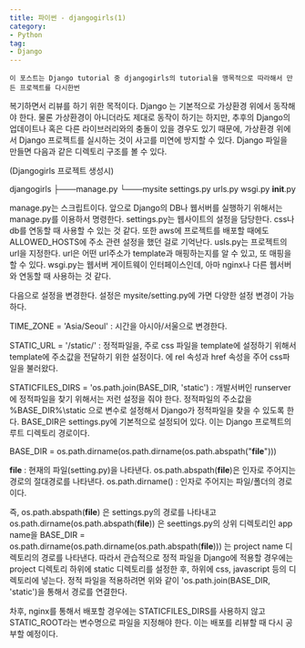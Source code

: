 ```yaml
---
title: 파이썬 - djangogirls(1)
category:
- Python
tag:
- Django
---
```

    이 포스트는 Django tutorial 중 djangogirls의 tutorial을 맹목적으로 따라해서 만든 프로젝트를 다시한번
복기하면서 리뷰를 하기 위한 목적이다. Django 는 기본적으로 가상환경 위에서 동작해야 한다. 물론 가상환경이 아니더라도 제대로 동작이 하기는 하지만, 추후의 Django의 업데이트나 혹은 다른 라이브러리와의 충돌이 있을 경우도 있기 때문에, 가상환경 위에서 Django 프로젝트를 실시하는 것이 사고를 미연에 방지할 수 있다.
    Django 파일을 만들면 다음과 같은 디렉토리 구조를 볼 수 있다.

(Djangogirls 프로젝트 생성시)

djangogirls
├───manage.py
└───mysite
 settings.py
 urls.py
 wsgi.py
 __init__.py

manage.py는 스크립트이다. 앞으로 Django의 DB나 웹서버를 실행하기 위해서는 manage.py를 이용하서 명령한다.
settings.py는 웹사이트의 설정을 담당한다. css나 db를 연동할 때 사용할 수 있는 것 같다. 또한 aws에 프로젝트를 배포할 때에도 ALLOWED_HOSTS에 주소 관련 설정을 했던 걸로 기억난다.
usls.py는 프로젝트의 url을 지정한다. url은 어떤 url주소가 template과 매핑하는지를 알 수 있고, 또 매핑을 할 수 있다.
wsgi.py는 웹서버 게이트웨이 인터페이스인데, 아마 nginx나 다른 웹서버와 연동할 때 사용하는 것 같다.

다음으로 설정을 변경한다. 설정은 mysite/setting.py에 가면 다양한 설정 변경이 가능하다.

TIME_ZONE = 'Asia/Seoul' : 시간을 아시아/서울으로 변경한다.

STATIC_URL = '/static/' : 정적파일을, 주로 css 파일을 template에 설정하기 위해서 template에 주소값을 전달하기 위한 설정이다. <head>에 rel 속성과 href 속성을 주어 css파일을 불러왔다.

STATICFILES_DIRS = 'os.path.join(BASE_DIR, 'static') : 개발서버인 runserver에 정적파일을 찾기 위해서는 저런 설정을 줘야 한다. 정적파일의 주소값을 %BASE_DIR%\static 으로 변수로 설정해서 Django가 정적파일을 찾을 수 있도록 한다. BASE_DIR은 settings.py에 기본적으로 설정되어 있다. 이는 Django 프로젝트의 루트 디렉토리 경로이다.

BASE_DIR = os.path.dirname(os.path.dirname(os.path.abspath("__file__")))

__file__ : 현재의 파일(setting.py)을 나타낸다.
os.path.abspath(__file__)은 인자로 주어지는 경로의 절대경로를 나타낸다.
os.path.dirname() : 인자로 주어지는 파일/폴더의 경로이다.

즉, os.path.abspath(__file__) 은 settings.py의 경로를 나타내고
os.path.dirname(os.path.abspath(__file__)) 은 seettings.py의 상위 디렉토리인 app name을
BASE_DIR = os.path.dirname(os.path.dirname(os.path.abspath(__file__))) 는 project name 디렉토리의 경로를 나타낸다.
따라서 관습적으로 정적 파일을 Django에 적용할 경우에는 project 디렉토리 하위에 static 디렉토리를 설정한 후, 하위에 css, javascript 등의 디렉토리에 넣는다. 정적 파일을 적용하려면 위와 같이 'os.path.join(BASE_DIR, 'static')을 통해서 경로를 연결한다.

차후, nginx를 통해서 배포할 경우에는 STATICFILES_DIRS를 사용하지 않고 STATIC_ROOT라는 변수명으로 파일을 지정해야 한다. 이는 배포를 리뷰할 때 다시 공부할 예정이다.